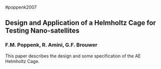 #poppenk2007
## Design and Application of a Helmholtz Cage for Testing Nano-satellites
### F.M. Poppenk, R. Amini, G.F. Brouwer

This paper describes the design and some specification of the AE Helmholtz Cage.